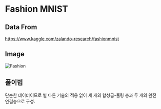 # Fashion MNIST

## Data From
https://www.kaggle.com/zalando-research/fashionmnist

## Image
![Fashion](https://user-images.githubusercontent.com/51351974/111782832-d4e75a80-88fc-11eb-9dd2-272f4a540d06.JPG)


## 풀이법
단순한 데이터이므로 별 다른 기술의 적용 없이 세 개의 합성곱-풀링 층과 두 개의 완전연결층으로 구성.
